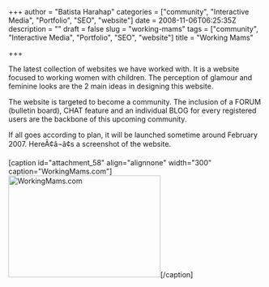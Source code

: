 +++
author = "Batista Harahap"
categories = ["community", "Interactive Media", "Portfolio", "SEO", "website"]
date = 2008-11-06T06:25:35Z
description = ""
draft = false
slug = "working-mams"
tags = ["community", "Interactive Media", "Portfolio", "SEO", "website"]
title = "Working Mams"

+++


The latest collection of websites we have worked with. It is a website focused to working women with children. The perception of glamour and feminine looks are the 2 main ideas in designing this website.

The website is targeted to become a community. The inclusion of a FORUM (bulletin board), CHAT feature and an individual BLOG for every registered users are the backbone of this upcoming community.

If all goes according to plan, it will be launched sometime around February 2007. HereÃ¢â¬â¢s a screenshot of the website.

[caption id="attachment_58" align="alignnone" width="300" caption="WorkingMams.com"]<a href="http://www.bango29.com/go/wp-content/uploads/2008/11/wm.jpg" rel="lightbox"><img class="size-medium wp-image-58" title="WorkingMams.com" src="http://www.bango29.com/go/wp-content/uploads/2008/11/wm-300x201.jpg" alt="WorkingMams.com" width="300" height="201" /></a>[/caption]